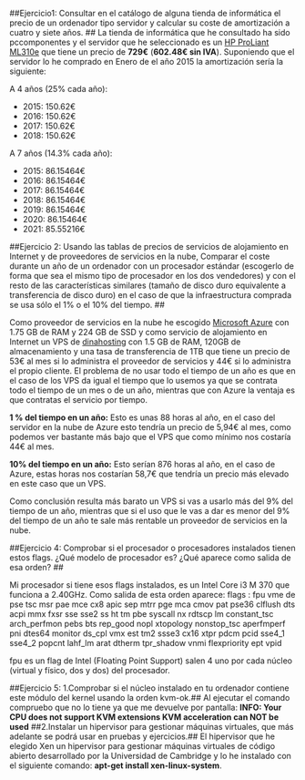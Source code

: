 ##Ejercicio1: Consultar en el catálogo de alguna tienda de informática el precio de un ordenador tipo servidor y calcular su coste de amortización a cuatro y siete años. ##
La tienda de informática que he consultado ha sido pccomponentes y el servidor que he seleccionado es un 
[HP ProLiant ML310e](http://www.pccomponentes.com/hp_proliant_ml310e_g8_xe_e3_1220_8gb_2tb.html) que tiene 
un precio de **729€** (**602.48€ sin IVA**). Suponiendo que el servidor lo he comprado en Enero de el año 2015 
la amortización sería la siguiente:

A 4 años (25% cada año):
  - 2015: 150.62€
  - 2016: 150.62€
  - 2017: 150.62€
  - 2018: 150.62€
  

A 7 años (14.3% cada año):
  - 2015: 86.15464€
  - 2016: 86.15464€
  - 2017: 86.15464€
  - 2018: 86.15464€
  - 2019: 86.15464€
  - 2020: 86.15464€
  - 2021: 85.55216€


##Ejercicio 2: Usando las tablas de precios de servicios de alojamiento en Internet y de proveedores de servicios en la nube, Comparar el coste durante un año de un ordenador con un procesador estándar (escogerlo de forma que sea el mismo tipo de procesador en los dos vendedores) y con el resto de las características similares (tamaño de disco duro equivalente a transferencia de disco duro) en el caso de que la infraestructura comprada se usa sólo el 1% o el 10% del tiempo. ##

Como proveedor de servicios en la nube he escogido [Microsoft Azure](https://azure.microsoft.com/es-es/pricing/) con 1.75 GB de RAM	y 224 GB de SSD y como servicio de alojamiento en Internet un VPS de [dinahosting](https://dinahosting.com/vps) con 1.5 GB de RAM, 120GB de almacenamiento y una tasa de transferencia de 1TB que tiene un precio de 53€ al mes si lo administra el proveedor de servicios y 44€ si lo administra el propio cliente.
El problema de no usar todo el tiempo de un año es que en el caso de los VPS da igual el tiempo que lo usemos ya que se contrata todo el tiempo de un mes o de un año, mientras que con Azure la ventaja es que contratas el servicio por tiempo.

**1 % del tiempo en un año:**
Esto es unas 88 horas al año, en el caso del servidor en la nube de Azure esto tendría un precio de 5,94€ al mes, como podemos ver bastante más bajo que el VPS que como mínimo nos costaría 44€ al mes.

**10% del tiempo en un año:**
Esto serían 876 horas al año, en el caso de Azure, estas horas nos costarían 58,7€ que tendría un precio más elevado en este caso que un VPS.

Como conclusión resulta más barato un VPS si vas a usarlo más del 9% del tiempo de un año, mientras que si el uso que le vas a dar es menor del 9% del tiempo de un año te sale más rentable un proveedor de servicios en la nube.

##Ejercicio 4: Comprobar si el procesador o procesadores instalados tienen estos flags. ¿Qué modelo de procesador es? ¿Qué aparece como salida de esa orden? ##

Mi procesador si tiene esos flags instalados, es un Intel Core i3 M 370 que funciona a 2.40GHz. Como salida de esta orden aparece: 
flags		: fpu vme de pse tsc msr pae mce cx8 apic sep mtrr pge mca cmov pat pse36 clflush dts acpi mmx fxsr sse sse2 ss ht tm pbe syscall nx rdtscp lm constant_tsc arch_perfmon pebs bts rep_good nopl xtopology nonstop_tsc aperfmperf pni dtes64 monitor ds_cpl vmx est tm2 ssse3 cx16 xtpr pdcm pcid sse4_1 sse4_2 popcnt lahf_lm arat dtherm tpr_shadow vnmi flexpriority ept vpid

fpu es un flag de Intel (Floating Point Support) salen 4 uno por cada núcleo (virtual y físico, dos y dos) del procesador.

##Ejercicio 5: 1.Comprobar si el núcleo instalado en tu ordenador contiene este módulo del kernel usando la orden kvm-ok.##
Al ejecutar el comando compruebo que no lo tiene ya que me devuelve por pantalla: 
**INFO: Your CPU does not support KVM extensions KVM acceleration can NOT be used**
##2.Instalar un hipervisor para gestionar máquinas virtuales, que más adelante se podrá usar en pruebas y ejercicios.##
El hipervisor que he elegido Xen un hipervisor para gestionar máquinas virtuales de código abierto desarrollado por la Universidad de Cambridge y lo he instalado con el siguiente comando: **apt-get install xen-linux-system**.
